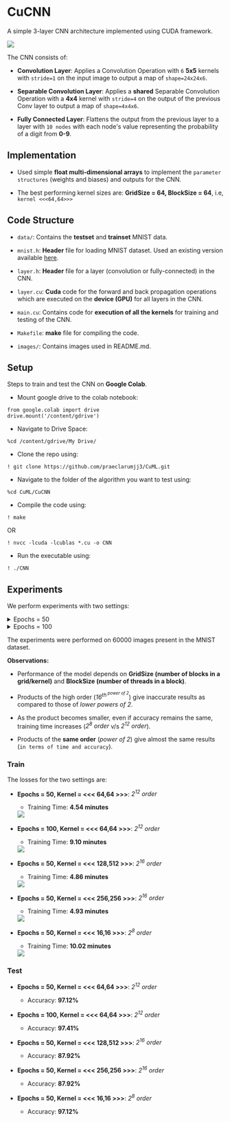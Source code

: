 # CuCNN

A simple 3-layer CNN architecture implemented using CUDA framework.

<img src='images/cucnn.png' style="max-width:100%">

The CNN consists of:

- **Convolution Layer**: Applies a Convolution Operation with `6` **5x5** kernels with `stride=1` on the input image to output a map of `shape=24x24x6`.

- **Separable Convolution Layer**: Applies a **shared** Separable Convolution Operation with a **4x4** kernel with `stride=4` on the output of the previous Conv layer to output a map of `shape=4x4x6`.

- **Fully Connected Layer**: Flattens the output from the previous layer to a layer with `10 nodes` with each node's value representing the probability of a digit from **0-9**.

## Implementation 

- Used simple **float multi-dimensional arrays** to implement the `parameter structures` (weights and biases) and outputs for the CNN.

- The best performing kernel sizes are: **GridSize = 64, BlockSize = 64**, i.e, `kernel <<<64,64>>>`

## Code Structure

- `data/`: Contains the **testset** and **trainset** MNIST data.

- `mnist.h`: **Header** file for loading MNIST dataset. Used an existing version available [here](https://github.com/projectgalateia/mnist).

- `layer.h`: **Header** file for a layer (convolution or fully-connected) in the CNN.

- `layer.cu`: **Cuda** code for the forward and back propagation operations which are executed on the **device (GPU)** for all layers in the CNN.

- `main.cu`: Contains code for **execution of all the kernels** for training and testing of the CNN.

- `Makefile`: **make** file for compiling the code.

- `images/`: Contains images used in README.md.

## Setup

Steps to train and test the CNN on **Google Colab**.

- Mount google drive to the colab notebook:

```
from google.colab import drive
drive.mount('/content/gdrive')
```
- Navigate to Drive Space:
```
%cd /content/gdrive/My Drive/
```

- Clone the repo using:
```
! git clone https://github.com/praeclarumjj3/CuML.git
```

- Navigate to the folder of the algorithm you want to test using:
```
%cd CuML/CuCNN
```

- Compile the code using:

```
! make
```
OR
```
! nvcc -lcuda -lcublas *.cu -o CNN
```

- Run the executable using:
```
! ./CNN 
```
## Experiments

We perform experiments with two settings:

<details>
  <summary>
    Epochs = 50
  </summary>
  Total Training Time : 272.405225 seconds (4.54 minutes),
  
  Test Accuracy: 97.12%
</details>

<details>
  <summary>
    Epochs = 100
  </summary>
  Total Training Time : 546.414189 seconds (9.1 minutes),
  
  Test Accuracy: 97.41%
</details>

The experiments were performed on 60000 images present in the MNIST dataset.

**Observations:**

- Performance of the model depends on **GridSize (number of blocks in a grid/kernel)** and **BlockSize (number of threads in a block)**. 

- Products of the high order (*16<sup>th<sup> power of 2*) give inaccurate results as compared to those of *lower powers of 2*.

- As the product becomes smaller, even if accuracy remains the same, training time increases (*2<sup>8</sup> order* v/s *2<sup>12</sup> order*).

- Products of the **same order** (*power of 2*) give almost the same results (`in terms of time and accuracy`).

### Train

The losses for the two settings are:

- **Epochs = 50, Kernel = <<< 64,64 >>>**: *2<sup>12</sup> order*
    
    - Training Time: **4.54 minutes**

    <img src='images/train_50.png' style="max-width:100%">

- **Epochs = 100, Kernel = <<< 64,64 >>>**: *2<sup>12</sup> order*
    
    - Training Time: **9.10 minutes**

    <img src='images/train_100.png' style="max-width:100%">

- **Epochs = 50, Kernel = <<< 128,512 >>>**: *2<sup>16</sup> order*
    
    - Training Time: **4.86 minutes**

    <img src='images/2_16.png' style="max-width:100%">

- **Epochs = 50, Kernel = <<< 256,256 >>>**: *2<sup>16</sup> order*
    
    - Training Time: **4.93 minutes**

    <img src='images/2_16_2.png' style="max-width:100%">

- **Epochs = 50, Kernel = <<< 16,16 >>>**: *2<sup>8</sup> order*
    
    - Training Time: **10.02 minutes**

    <img src='images/2_8.png' style="max-width:100%">

### Test

- **Epochs = 50, Kernel = <<< 64,64 >>>**: *2<sup>12</sup> order*
    
    - Accuracy: **97.12%**


- **Epochs = 100, Kernel = <<< 64,64 >>>**: *2<sup>12</sup> order*
    
    - Accuracy: **97.41%**

- **Epochs = 50, Kernel = <<< 128,512 >>>**: *2<sup>16</sup> order*
    
    - Accuracy: **87.92%**

- **Epochs = 50, Kernel = <<< 256,256 >>>**: *2<sup>16</sup> order*
    
    - Accuracy: **87.92%**

- **Epochs = 50, Kernel = <<< 16,16 >>>**: *2<sup>8</sup> order*
    
    - Accuracy: **97.12%**
